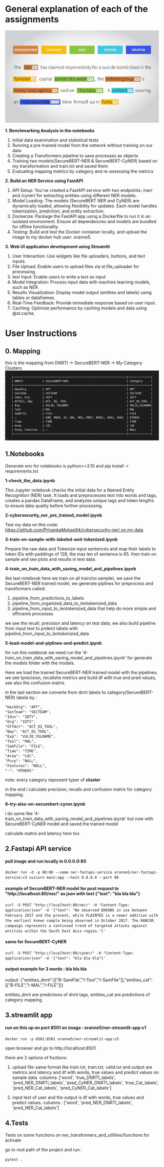 
# General explanation of each of the assignments

![alt text](image.png)

**1. Benchmarking Analysis in the notebooks**

1. Initial data examination and statistical tests
2. Running a pre-trained model from the network without training on our data
3. Creating a Transformers pipeline to save processes as objects
4. Training two models(SecureBERT-NER & SecureBERT-CyNER) based on my transformation and train.txt and saved them
5. Evaluating mapping metrics by category and re-assessing the metrics

**2. Build an NER Service using FastAPI**

1. API Setup: You've created a FastAPI service with two endpoints: /ner/ and /cyner/ for extracting entities using different NER models.
3. Model Loading: The models (SecureBERT NER and CyNER) are dynamically loaded, allowing flexibility for updates. Each model handles tokenization, prediction, and entity extraction.
4. Dockerize: Package the FastAPI app using a Dockerfile to run it in an isolated environment. Ensure all dependencies and models are bundled for offline functionality.
5. Testing: Build and test the Docker container locally, and upload the image to my docker hub user: oranne5.

**3. Web UI application development using Streamlit** 

1. User Interaction: Use widgets like file uploaders, buttons, and text inputs.
2. File Upload: Enable users to upload files via st.file_uploader for processing.
3. text Input: Enable users to write a text as input
4. Model Integration: Process input data with machine learning models, such as NER.
5. Results Visualization: Display model output (entities and labels) using tables or dataframes.
6. Real-Time Feedback: Provide immediate response based on user input.
7. Caching: Optimize performance by caching models and data using @st.cache.

# User Instructions

## 0. Mapping
this is the mapping from DNRTI -> SecureBERT-NER -> My Category Clusters
![alt text](map_image.png)

## 1.Notebooks

Generate env for notebooks is python==3.10 and pip install -r requirements.txt

**1-check_the_data.ipynb**

This Jupyter notebook checks the initial data for a Named Entity Recognition (NER) task. It loads and preprocesses text into words and tags, creates a pandas DataFrame, and analyzes unique tags and token lengths to ensure data quality before further processing.

**2-cybersecurity_ner_pre_trained_model.ipynb**

Test my data on this code: [https://github.com/PriyankaMohan94/cybersecurity-ner/ on my data](https://github.com/PriyankaMohan94/cybersecurity-ner/blob/main/cybersecurity_ner.ipynb)

**3-train-on-sample-with-labeled-and-tokenized.ipynb**

Prepare the raw data and Tokenize input sentences and map their labels to token IDs with paddings of 128, the max len of sentence is 65. then train on sample and see plots and results in test data.

**4-train_on_train_data_with_saving_model_and_pipelines.ipynb**

like last notebook here we train on all train(no sample), we save the SecureBERT-NER trained model, we generate piplines for preprocess and transformers called:
1. pipeline_from_predictions_to_labels
2. pipeline_from_organized_data_to_lentokenized_data
3. pipeline_from_input_to_lentokenized_data
that help do more simple and efficients processes

we see the recall, precision and latency on test data, we also build pipeline from input text to prdeict labels with pipeline_from_input_to_lentokenized_data

**5-load-model-and-piplines-and-predict.ipynb**

for run this notebook we need run the '4-train_on_train_data_with_saving_model_and_pipelines.ipynb' for generate the models folder with the models.

Here we load the trained SecureBERT-NER trained model with the pipelines.
we see tprecision, recallshe  metrics and build df with true and pred values, see also the confusion matrix.

in the last section we converte from dnrti labels to category(SecureBERT-NER) labels by :

    "HackOrg": "APT",
    "SecTeam": "SECTEAM",
    "Idus": "IDTY",
    "Org": "IDTY",
    "OffAct": "ACT_OS_TOOL",
    "Way": "ACT_OS_TOOL",
    "Exp": "VULID_VULNAME",
    "Tool": "MAL",
    "SamFile": "FILE",
    "Time": "TIME",
    "Area": "LOC",
    "Purp": "NULL",
    "Features": "NULL",
    "-": "OTHERS" 

note: every category represent typer of **cluster**

in the end i calculate precision, recalls and confusion matrix for category mapping.

**6-try-also-on-securebert-cyner.ipynb**

i do same like '4-train_on_train_data_with_saving_model_and_pipelines.ipynb' but now with SecureBERT-CyNER model and saved the trained model

calculate matrix and latency here too

## 2.Fastapi API service

#### pull image and run locally in 0.0.0.0:80
`docker run -d -p 80:80 --name ner-fastapi-service oranne5/ner-fastapi-service:v3 uvicorn main:app --host 0.0.0.0 --port 80`


#### example of SecureBERT-NER model for post request to "http://localhost:80/ner/" as json with test {"text": "bla bla bla"}

`curl -X POST "http://localhost:80/ner/" -H "Content-Type: application/json" -d '{"text": "We observed DDKONG in use between February 2017 and the present, while PLAINTEE is a newer addition with the earliest known sample being observed in October 2017. The RANCOR campaign represents a continued trend of targeted attacks against entities within the South East Asia region."}'`

#### same for SecureBERT-CyNER
`curl -X POST "http://localhost:80/cyner/" -H "Content-Type: application/json" -d '{"text": "bla bla bla"}'`

#### output example for 3 words : bla bla bla 

output:
{"entities_dnrti":[["B-SamFile","I-Tool","I-SamFile"]],"entities_cat":[["B-FILE","I-MAL","I-FILE"]]}

entities_dnrti are predictions of dnrti tags,
entities_cat are predictions of category mapping

## 3.streamlit app

#### run on this up on port 8501 on image :  oranne5/ner-streamlit-app:v1

`docker run -p 8501:8501 oranne5/ner-streamlit-app:v3`

open browser and go to http://localhost:8501


there are 2 options of fuctions: 
1. upload file-same format like train.txt, train.txt, valid.txt and output are metrics and latency and df with words, true values and predict values on sample data. 
columns: ['word', 'true_DNRTI_labels', 'pred_NER_DNRTI_labels', 'pred_CyNER_DNRTI_labels', 'true_Cat_labels', 'pred_NER_Cat_labels', 'pred_CyNER_Cat_labels'] 

2. input text of user and the output is df with words, true values and predict values.
columns : ['word', 'pred_NER_DNRTI_labels', 'pred_NER_Cat_labels']


## 4.Tests

Tests on some functions on ner_transformers_and_utilities/functions for activate

go to root path of the project and run : 

`pytest .`